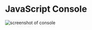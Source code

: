 # JavaScript Console

![screenshot of console](https://raw.github.com/flextry/jsConsole/master/src/common/images/console.png)
